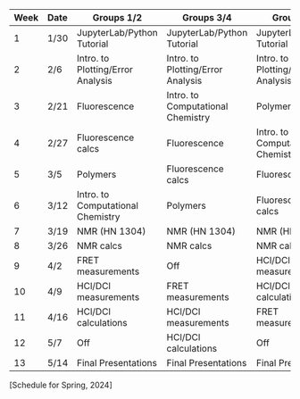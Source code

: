 | Week 			| Date 		| Groups 1/2 								| Groups 3/4 								| Groups 5/6 								| 
|:-------		| :------	| ---------									| -----------								| --------- 								| 
| 1				| 	1/30 	| JupyterLab/Python Tutorial	 			| JupyterLab/Python Tutorial	 			| JupyterLab/Python Tutorial	 			| 
| 2				| 	2/6 	| Intro. to Plotting/Error Analysis		 	| Intro. to Plotting/Error Analysis		 	| Intro. to Plotting/Error Analysis		 	| 
| 3				| 	2/21 	| Fluorescence			 		 			| Intro. to Computational Chemistry			| Polymers			 						| 
| 4				| 	2/27 	| Fluorescence calcs						| Fluorescence			 		 			| Intro. to Computational Chemistry			| 
| 5				| 	3/5 	| Polymers			 						| Fluorescence calcs						| Fluorescence			 		 			| 
| 6				| 	3/12 	| Intro. to Computational Chemistry			| Polymers			 						| Fluorescence calcs						| 
| 7				| 	3/19 	| NMR (HN 1304)			 					| NMR (HN 1304)			 					| NMR (HN 1304)			 					| 
| 8				| 	3/26 	| NMR calcs 								| NMR calcs 								| NMR calcs 								| 
| 9				| 	4/2 	| FRET measurements			 				| Off 										| HCl/DCl measurements						| 
| 10			| 	4/9 	| HCl/DCl measurements						| FRET measurements			 				| HCl/DCl calculations						| 
| 11 			| 	4/16 	| HCl/DCl calculations						| HCl/DCl measurements						| FRET measurements			 				| 
| 12 			| 	5/7 	| Off 										| HCl/DCl calculations						| Off 										| 
| 13			| 	5/14 	| Final Presentations 						| Final Presentations 						| Final Presentations 						| 
[Schedule for Spring, 2024]

<!--
| 14			| 	5/15 	| Checkout 									| Checkout 									| Checkout 									|  
 -->
